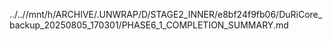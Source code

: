 ../..//mnt/h/ARCHIVE/.UNWRAP/D/STAGE2_INNER/e8bf24f9fb06/DuRiCore_backup_20250805_170301/PHASE6_1_COMPLETION_SUMMARY.md